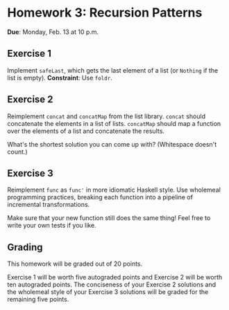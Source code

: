 # Homework 3: Recursion Patterns

**Due**: Monday, Feb. 13 at 10 p.m.

## Exercise 1

Implement `safeLast`, which gets the last element of a list (or `Nothing` if the list is empty). **Constraint**: Use `foldr`.

## Exercise 2

Reimplement `concat` and `concatMap` from the list library. `concat` should concatenate the elements in a list of lists. `concatMap` should map a function over the elements of a list and concatenate the results.

What's the shortest solution you can come up with? (Whitespace doesn't count.)

## Exercise 3

Reimplement `func` as `func'` in more idiomatic Haskell style. Use wholemeal programming practices, breaking each function into a pipeline of incremental transformations.

Make sure that your new function still does the same thing! Feel free to write your own tests if you like.

## Grading

This homework will be graded out of 20 points.

Exercise 1 will be worth five autograded points and Exercise 2 will be worth ten autograded points. The conciseness of your Exercise 2 solutions and the wholemeal style of your Exercise 3 solutions will be graded for the remaining five points.
